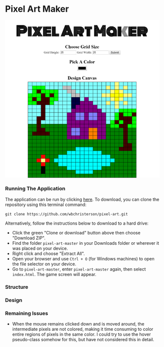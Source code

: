 # Pixel Art Maker

<p align="center">
  <img src="img/canvas-example.png" alt="Sample Image Generated From Application Showing A Landscape Of A House And Surrounding Area">
</p>

### Running The Application
The application can be run by clicking [here](https://wbchristerson.github.io/pixel-art/). To download, you can clone the repository using this terminal command:
```
git clone https://github.com/wbchristerson/pixel-art.git
```

Alternatively, follow the instructions below to download to a hard drive:
* Click the green "Clone or download" button above then choose "Download ZIP".
* Find the folder `pixel-art-master` in your Downloads folder or wherever it was placed on your device.
* Right click and choose "Extract All".
* Open your browser and use `Ctrl + O` (for Windows machines) to open the file selector on your device.
* Go to `pixel-art-master`, enter `pixel-art-master` again, then select `index.html`. The game screen will appear.

### Structure
<!-- * The game includes 15 levels in which the user must traverse a crossing which contains enemies.
* The user traverses the board using the arrow keys.
* When the user comes in contact with an enemy, he/she loses a life and returns to the start of the level at the default position on screen.
* The user can also collect gems (of varying point values) and stars (which give extra lives).
* If the user loses all lives, then the game ends in a loss. If the user completes all 15 levels with at least one life left, then the game ends in a win.
* When the game ends, the player may then play again or return to the introductory page. -->

### Design
<!-- The game begins with an introductory page explaining how to play. It also lists the possible avatars for the user, along with the keys to be pressed to switch to those avatars. The player begins by pressing the "space" key.

<p align="center">
  <img src="images/intro-page.png" alt="Frogger Introductory Page">
</p>

The game page includes a background of grass, brick, and water units. The score, health, and level appear at the bottom. Enemy sprites cross the screen from left to right at varying speeds and positions. Gems and stars occasionally appear, bobbing up and down until collected. When a gem is collected, it disappears and its added point value drifts up the screen for several iterations. Blue gems are worth 3 points, green gems are worth 6 points, and orange gems are worth 9 points. Upon reaching levels 5, 10, and 15, an announcement appears across the screen for several iterations.

<p align="center">
  <img src="images/game-page.png" alt="Frogger Game Page">
</p>

The end page is very similar to the introductory page and congratulates both losses and wins.

<p align="center">
  <img src="images/end-lose-page.png" alt = "Frogger Lose End Page">
  <img src="images/end-page.png" alt = "Frogger Win End Page">
</p>

To give the impression of increasing difficulty, the chance of each of three independent rocks appearing on screen increases up to level 5, after which time they will all always appear (though sometimes overlapping each other). Furthermore, one strategy to avoid losing lives is to wait for the right half of the screen to become clear and cross from that half (since enemies always cross the screen from left to right). So to further increase difficulty beyond level 5, a fourth rock will always appear somewhere in the rightmost column. -->

<!-- ### Personal Programming Details -->
<!-- This was my first attempt at using object-oriented design in JavaScript to create a program. There are classes for the enemies (the bug sprites), the player, the health units appearing at the bottom of the screen, the game state, the rocks, and the gem/star.

I am not fond of the user sprites but they seem to fit the theme. -->

### Remaining Issues
* When the mouse remains clicked down and is moved around, the intermediate pixels are not colored, making it time consuming to color entire regions of pixels in the same color. I could try to use the hover pseudo-class somehow for this, but have not considered this in detail.
<!-- * The gems which appear in various levels are from image files which are rectangular, whereas the gems themselves have octagonal shapes. This makes the shapes appear incorrectly in the game.
* I would have liked to have had the user's sprite do something more noticeable upon finishing a level, like rotating 360 degrees. I tried using the `.save()` and `.restore()` functions in conjunction with the `.rotate` function but was unable to make it work correctly.
* Occasionally the board will be randomly set up so that there will be a gem or star visible but it will be impossible to obtain it because of rock obstructions and possibly also water (since upon reaching water, it cannot be left for the duration of the level). This kind of configuration ought to be avoided somehow. -->

